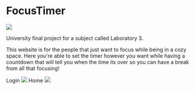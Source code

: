 # FocusTimer
![](https://img.shields.io/badge/focus%20timer-developing-pink)


University final project for a subject called Laboratory 3. 

This website is for the people that just want to focus while being in a cozy space. Here you're able to set the timer however you want while having a countdown that will tell you when the time its over so you can have a break from all that focusing!

Login
<img src="https://user-images.githubusercontent.com/81588438/169171147-4c08ac77-5216-45c5-9189-a7d4d1f5264c.png"  />
Home
<img src="https://user-images.githubusercontent.com/81588438/169171155-be5cdb19-dd99-4588-aa81-014492c61ea8.png"  />
